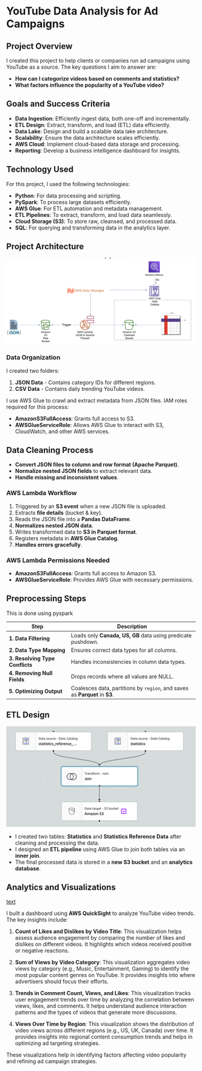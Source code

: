 # YouTube Data Analysis for Ad Campaigns

## Project Overview

I created this project to help clients or companies run ad campaigns using YouTube as a source. The key questions I aim to answer are:

- **How can I categorize videos based on comments and statistics?**
- **What factors influence the popularity of a YouTube video?**

## Goals and Success Criteria

- **Data Ingestion**: Efficiently ingest data, both one-off and incrementally.
- **ETL Design**: Extract, transform, and load (ETL) data efficiently.
- **Data Lake**: Design and build a scalable data lake architecture.
- **Scalability**: Ensure the data architecture scales efficiently.
- **AWS Cloud**: Implement cloud-based data storage and processing.
- **Reporting**: Develop a business intelligence dashboard for insights.

## Technology Used

For this project, I used the following technologies:

- **Python**: For data processing and scripting.
- **PySpark**: To process large datasets efficiently.
- **AWS Glue**: For ETL automation and metadata management.
- **ETL Pipelines**: To extract, transform, and load data seamlessly.
- **Cloud Storage (S3)**: To store raw, cleansed, and processed data.
- **SQL**: For querying and transforming data in the analytics layer.


## Project Architecture
![alt text](architecture.png)

### Data Organization

I created two folders:

1. **JSON Data** - Contains category IDs for different regions.
2. **CSV Data** - Contains daily trending YouTube videos.

I use AWS Glue to crawl and extract metadata from JSON files. IAM roles required for this process:

- **AmazonS3FullAccess**: Grants full access to S3.
- **AWSGlueServiceRole**: Allows AWS Glue to interact with S3, CloudWatch, and other AWS services.

## Data Cleaning Process


- **Convert JSON files to column and row format (Apache Parquet)**.
- **Normalize nested JSON fields** to extract relevant data.
- **Handle missing and inconsistent values**.

### AWS Lambda Workflow

1. Triggered by an **S3 event** when a new JSON file is uploaded.
2. Extracts **file details** (bucket & key).
3. Reads the JSON file into a **Pandas DataFrame**.
4. **Normalizes nested JSON data**.
5. Writes transformed data to **S3 in Parquet format**.
6. Registers metadata in **AWS Glue Catalog**.
7. **Handles errors gracefully**.

### AWS Lambda Permissions Needed

- **AmazonS3FullAccess**: Grants full access to Amazon S3.
- **AWSGlueServiceRole**: Provides AWS Glue with necessary permissions.

## Preprocessing Steps 

This is done using pyspark

| Step | Description |
| --- | --- |
| **1. Data Filtering** | Loads only **Canada, US, GB** data using predicate pushdown. |
| **2. Data Type Mapping** | Ensures correct data types for all columns. |
| **3. Resolving Type Conflicts** | Handles inconsistencies in column data types. |
| **4. Removing Null Fields** | Drops records where all values are NULL. |
| **5. Optimizing Output** | Coalesces data, partitions by `region`, and saves as **Parquet** in **S3**. |

## ETL Design
![alt text](<ETL job.png>)

- I created two tables: **Statistics** and **Statistics Reference Data** after cleaning and processing the data.
- I designed an **ETL pipeline** using AWS Glue to join both tables via an **inner join**.
- The final processed data is stored in a **new S3 bucket** and an **analytics database**.

## Analytics and Visualizations

[text](Analytics_visualizations.pdf)

I built a dashboard using **AWS QuickSight** to analyze YouTube video trends. The key insights include:

1. **Count of Likes and Dislikes by Video Title**: This visualization helps assess audience engagement by comparing the number of likes and dislikes on different videos. It highlights which videos received positive or negative reactions.

2. **Sum of Views by Video Category**: This visualization aggregates video views by category (e.g., Music, Entertainment, Gaming) to identify the most popular content genres on YouTube. It provides insights into where advertisers should focus their efforts.

3. **Trends in Comment Count, Views, and Likes**: This visualization tracks user engagement trends over time by analyzing the correlation between views, likes, and comments. It helps understand audience interaction patterns and the types of videos that generate more discussions.

4. **Views Over Time by Region**: This visualization shows the distribution of video views across different regions (e.g., US, UK, Canada) over time. It provides insights into regional content consumption trends and helps in optimizing ad targeting strategies.

These visualizations help in identifying factors affecting video popularity and refining ad campaign strategies.